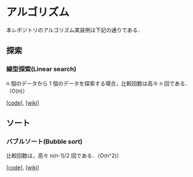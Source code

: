 # アルゴリズム

本レポジトリのアルゴリズム実装例は下記の通りである．

## 探索

### 線型探索(Linear search)

n 個のデータから 1 個のデータを探索する場合，比較回数は高々 n 回である．（O(n)）

[[code]](search/linear_search.cpp),
[[wiki]](https://en.wikipedia.org/wiki/Linear_search)

## ソート

### バブルソート(Bubble sort)

比較回数は，高々 n(n-1)/2 回である．（O(n^2)）

[[code]](sorting/bubble_sort.cpp),
[[wiki]](https://en.wikipedia.org/wiki/Bubble_sort)
